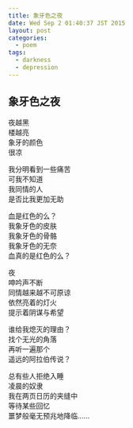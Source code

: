 ```yaml
---
title: 象牙色之夜
date: Wed Sep 2 01:40:37 JST 2015
layout: post
categories:
  - poem
tags:
  - darkness
  - depression
---
```

## 象牙色之夜
夜越黑  
楼越亮  
象牙的颜色  
很凉  
 
我分明看到一些痛苦  
可我不知道  
我同情的人  
是否比我更加无助  
 
血是红色的么？  
我象牙色的皮肤  
我象牙色的骨骼  
我象牙色的无奈  
血真的是红色的么？  
 
夜  
呻吟声不断  
同情越来越不可原谅  
依然亮着的灯火  
提示着阴谋与希望  
 
谁给我熄灭的理由？  
找个无光的角落  
再听一遍那个  
遥远的阿拉伯传说？  
 
总有些人拒绝入睡  
凌晨的奴隶  
我在两页日历的夹缝中  
等待某些回忆  
噩梦般毫无预兆地降临……  
